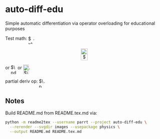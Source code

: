 # auto-diff-edu
Simple automatic differentiation via operator overloading for educational purposes

Test math: <img alt="$x^2$" src="https://rawgit.com/parrt/auto-diff-edu/master/images/6177db6fc70d94fdb9dbe1907695fce6.svg?invert_in_darkmode" align=middle width="15.947580000000002pt" height="26.76201000000001pt"/>.

<p align="center"><img alt="$$&#10;\frac{\partial f}{\partial t_i}&#10;$$" src="https://rawgit.com/parrt/auto-diff-edu/master/images/45bcb54039e646e45cec0be94b284481.svg?invert_in_darkmode" align=middle width="21.049214999999997pt" height="36.27789pt"/></p>

or <img alt="$\pdv{f}{t_i}$" src="https://rawgit.com/parrt/auto-diff-edu/master/images/a1b874849f8b8aa121b207dbe8bdf3e7.svg?invert_in_darkmode" align=middle width="17.901014999999997pt" height="30.648420000000016pt"/> or <img alt="$\frac{\partial Q}{\partial t}$" src="https://rawgit.com/parrt/auto-diff-edu/master/images/31fcef5ad89935bf7afdd77634d19492.svg?invert_in_darkmode" align=middle width="18.08037pt" height="30.648420000000016pt"/>.

partial deriv op: <img alt="$\pderivative{x}$" src="https://rawgit.com/parrt/auto-diff-edu/master/images/5cda281458913c6ad3139bb18eaf69c5.svg?invert_in_darkmode" align=middle width="15.182144999999998pt" height="28.926479999999973pt"/>.

## Notes

Build README.md from README.tex.md via:

```bash
python -m readme2tex --username parrt --project auto-diff-edu \
  --rerender --svgdir images --usepackage physics \
  --output README.md README.tex.md
```